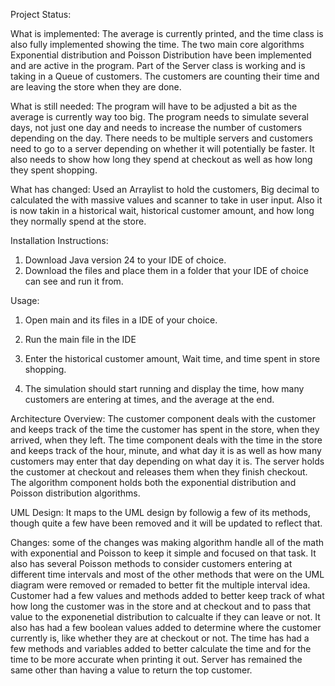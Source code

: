 Project Status:

What is implemented:
The average is currently printed, and the time class is also fully implemented showing the time. The two main core algorithms Exponential distribution and Poisson Distribution have been implemented and are active in the program. Part of the Server class is working and is taking in a Queue of customers. The customers are counting their time and are leaving the store when they are done.

What is still needed:
The program will have to be adjusted a bit as the average is currently way too big. The program needs to simulate several days, not just one day and needs to increase the number of customers depending on the day. There needs to be multiple servers and customers need to go to a server depending on whether it will potentially be faster. It also needs to show how long they spend at checkout as well as how long they spent shopping.

What has changed:
Used an Arraylist to hold the customers, Big decimal to calculated the with massive values and scanner to take in user input. Also it is now takin in a historical wait, historical customer amount, and how long they normally spend at the store.

Installation Instructions:
1. Download Java version 24 to your IDE of choice.
2. Download the files and place them in a folder that your IDE of choice can see and run it from.

Usage:

1. Open main and its files in a IDE of your choice.

2. Run the main file in the IDE

3. Enter the historical customer amount, Wait time, and time spent in store shopping.

4. The simulation should start running and display the time, how many customers are entering at times, and the average at the end.

Architecture Overview:
The customer component deals with the customer and keeps track of the time the customer has spent in the store, when they arrived, when they left. The time component deals with the time in the store and keeps track of the hour, minute, and what day it is as well as how many customers may enter that day depending on what day it is. The server holds the customer at checkout and releases them when they finish checkout. The algorithm component holds both the exponential distribution and Poisson distribution algorithms. 

UML Design: It maps to the UML design by followig a few of its methods, though quite a few have been removed and it will be updated to reflect that.

Changes: some of the changes was making algorithm handle all of the math with exponential and Poisson to keep it simple and focused on that task. It also has several Poisson methods to consider customers entering at different time intervals and most of the other methods that were on the UML diagram were removed or remaded to better fit the multiple interval idea. Customer had a few values and methods added to better keep track of what how long the customer was in the store and at checkout and to pass that value to the exponenetial distribution to calcualte if they can leave or not. It also has had a few boolean values added to determine where the customer currently is, like whether they are at checkout or not. The time has had a few methods and variables added to better calculate the time and for the time to be more accurate when printing it out. Server has remained the same other than having a value to return the top customer.





